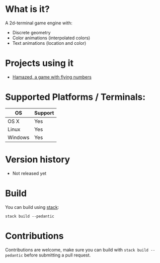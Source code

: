 # What is it?

A 2d-terminal game engine with:
- Discrete geometry
- Color animations (interpolated colors)
- Text animations (location and color)

# Projects using it

- [Hamazed, a game with flying numbers](https://github.com/OlivierSohn/hamazed)

# Supported Platforms / Terminals:

|OS       |Support|
|---------|-------|
|OS X     |Yes    |
|Linux    |Yes    |
|Windows  |Yes    |


# Version history

- Not released yet

# Build

You can build using [stack](https://docs.haskellstack.org):

`stack build --pedantic`

# Contributions

Contributions are welcome, make sure you can build with `stack build --pedantic`
before submitting a pull request.
